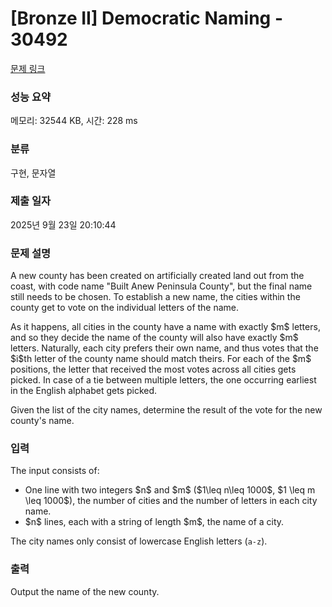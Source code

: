 # [Bronze II] Democratic Naming - 30492 

[문제 링크](https://www.acmicpc.net/problem/30492) 

### 성능 요약

메모리: 32544 KB, 시간: 228 ms

### 분류

구현, 문자열

### 제출 일자

2025년 9월 23일 20:10:44

### 문제 설명

<p>A new county has been created on artificially created land out from the coast, with code name "Built Anew Peninsula County", but the final name still needs to be chosen. To establish a new name, the cities within the county get to vote on the individual letters of the name.</p>

<p>As it happens, all cities in the county have a name with exactly $m$ letters, and so they decide the name of the county will also have exactly $m$ letters. Naturally, each city prefers their own name, and thus votes that the $i$th letter of the county name should match theirs. For each of the $m$ positions, the letter that received the most votes across all cities gets picked. In case of a tie between multiple letters, the one occurring earliest in the English alphabet gets picked.</p>

<p>Given the list of the city names, determine the result of the vote for the new county's name.</p>

### 입력 

 <p>The input consists of:</p>

<ul>
	<li>One line with two integers $n$ and $m$ ($1\leq n\leq 1000$, $1 \leq m \leq 1000$), the number of cities and the number of letters in each city name.</li>
	<li>$n$ lines, each with a string of length $m$, the name of a city.</li>
</ul>

<p>The city names only consist of lowercase English letters (<code>a-z</code>).</p>

### 출력 

 <p>Output the name of the new county.</p>

